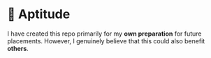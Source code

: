 # 🧠 Aptitude
I have created this repo primarily for my **own preparation** for future placements. 
However, I genuinely believe that this could also benefit **others**.
